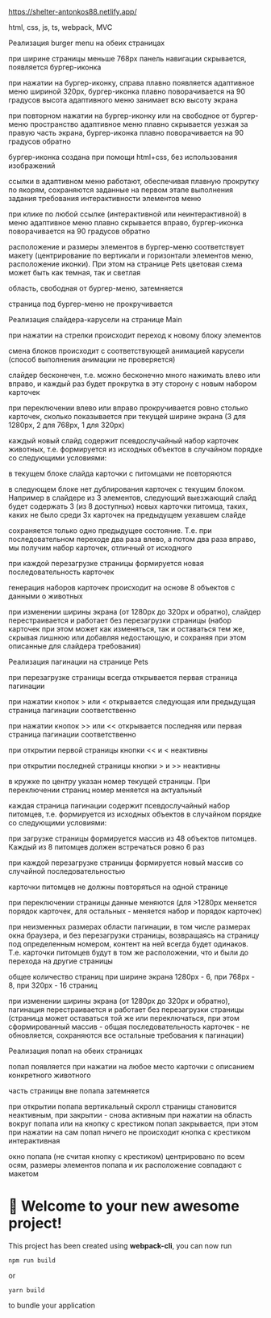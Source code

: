 https://shelter-antonkos88.netlify.app/

html, css, js, ts, webpack, MVC

Реализация burger menu на обеих страницах

при ширине страницы меньше 768рх панель навигации скрывается, появляется бургер-иконка

при нажатии на бургер-иконку, справа плавно появляется адаптивное меню шириной 320px, бургер-иконка плавно поворачивается на 90 градусов
высота адаптивного меню занимает всю высоту экрана

при повторном нажатии на бургер-иконку или на свободное от бургер-меню пространство адаптивное меню плавно скрывается уезжая за правую часть экрана, бургер-иконка плавно поворачивается на 90 градусов обратно

бургер-иконка создана при помощи html+css, без использования изображений

ссылки в адаптивном меню работают, обеспечивая плавную прокрутку по якорям, сохраняются заданные на первом этапе выполнения задания требования интерактивности элементов меню

при клике по любой ссылке (интерактивной или неинтерактивной) в меню адаптивное меню плавно скрывается вправо, бургер-иконка поворачивается на 90 градусов обратно

расположение и размеры элементов в бургер-меню соответствует макету (центрирование по вертикали и горизонтали элементов меню, расположение иконки). При этом на странице Pets цветовая схема может быть как темная, так и светлая

область, свободная от бургер-меню, затемняется

страница под бургер-меню не прокручивается

Реализация слайдера-карусели на странице Main

при нажатии на стрелки происходит переход к новому блоку элементов

смена блоков происходит с соответствующей анимацией карусели (способ выполнения анимации не проверяется)

слайдер бесконечен, т.е. можно бесконечно много нажимать влево или вправо, и каждый раз будет прокрутка в эту сторону с новым набором карточек

при переключении влево или вправо прокручивается ровно столько карточек, сколько показывается при текущей ширине экрана (3 для 1280px, 2 для 768px, 1 для 320px)

каждый новый слайд содержит псевдослучайный набор карточек животных, т.е. формируется из исходных объектов в случайном порядке со следующими условиями:

в текущем блоке слайда карточки с питомцами не повторяются

в следующем блоке нет дублирования карточек с текущим блоком. Например в слайдере из 3 элементов, следующий выезжающий слайд будет содержать 3 (из 8 доступных) новых карточки питомца, таких, каких не было среди 3х карточек на предыдущем уехавшем слайде

сохраняется только одно предыдущее состояние. Т.е. при последовательном переходе два раза влево, а потом два раза вправо, мы получим набор карточек, отличный от исходного

при каждой перезагрузке страницы формируется новая последовательность карточек

генерация наборов карточек происходит на основе 8 объектов с данными о животных

при изменении ширины экрана (от 1280px до 320px и обратно), слайдер перестраивается и работает без перезагрузки страницы (набор карточек при этом может как изменяться, так и оставаться тем же, скрывая лишнюю или добавляя недостающую, и сохраняя при этом описанные для слайдера требования)

Реализация пагинации на странице Pets

при перезагрузке страницы всегда открывается первая страница пагинации

при нажатии кнопок > или < открывается следующая или предыдущая страница пагинации соответственно

при нажатии кнопок >> или << открывается последняя или первая страница пагинации соответственно

при открытии первой страницы кнопки << и < неактивны

при открытии последней страницы кнопки > и >> неактивны

в кружке по центру указан номер текущей страницы. При переключении страниц номер меняется на актуальный

каждая страница пагинации содержит псевдослучайный набор питомцев, т.е. формируется из исходных объектов в случайном порядке со следующими условиями:

при загрузке страницы формируется массив из 48 объектов питомцев. Каждый из 8 питомцев должен встречаться ровно 6 раз

при каждой перезагрузке страницы формируется новый массив со случайной последовательностью

карточки питомцев не должны повторяться на одной странице

при переключении страницы данные меняются (для >1280px меняется порядок карточек, для остальных - меняется набор и порядок карточек)

при неизменных размерах области пагинации, в том числе размерах окна браузера, и без перезагрузки страницы, возвращаясь на страницу под определенным номером, контент на ней всегда будет одинаков. Т.е. карточки питомцев будут в том же расположении, что и были до перехода на другие страницы

общее количество страниц при ширине экрана 1280px - 6, при 768px - 8, при 320px - 16 страниц

при изменении ширины экрана (от 1280px до 320px и обратно), пагинация перестраивается и работает без перезагрузки страницы (страница может оставаться той же или переключаться, при этом сформированный массив - общая последовательность карточек - не обновляется, сохраняются все остальные требования к пагинации)

Реализация попап на обеих страницах

попап появляется при нажатии на любое место карточки с описанием конкретного животного

часть страницы вне попапа затемняется

при открытии попапа вертикальный скролл страницы становится неактивным, при закрытии - снова активным
при нажатии на область вокруг попапа или на кнопку с крестиком попап закрывается, при этом при нажатии на сам попап ничего не происходит
кнопка с крестиком интерактивная

окно попапа (не считая кнопку с крестиком) центрировано по всем осям, размеры элементов попапа и их расположение совпадают с макетом

# 🚀 Welcome to your new awesome project!

This project has been created using **webpack-cli**, you can now run

```
npm run build
```

or

```
yarn build
```

to bundle your application
